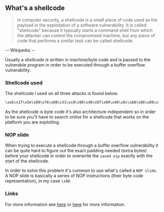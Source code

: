 ## What's a shellcode
>In computer security, a shellcode is a small piece of code used as the payload in the exploitation of a software vulnerability. It is called "shellcode" because it typically starts a command shell from which the attacker can control the compromised machine, but any piece of code that performs a similar task can be called shellcode.

-- Wikipedia --

Usually a *shellcode* is written in machine/byte code and is passed to the vulnerable program in order to be executed through a buffer overflow vulnerability.

### Shellcode used
The shellcode I used on all three attacks is found below.

```sh
\xeb\x1f\x5e\x89\x76\x08\x31\xc0\x88\x46\x07\x89\x46\x0c\xb0\x0b\x89\xf3\x8d\x4e\x08\x8d\x56\x0c\xcd\x80\x31\xdb\x89\xd8\x40\xcd\x80\xe8\xdc\xff\xff\xff/bin/sh
```

As the shellcode is byte code it's also architecture independent so in order to be sure you'll have to search online for a shellcode that works on the platform you are exploiting.

### NOP slide
When trying to execute a shellcode through a buffer overflow vulnerability it can be quite hard to figure out the exact padding needed (extra bytes) before your shellcode in order to overwrite the `saved eip` exactly with the start of the shellcode.

In order to solve this problem it's common to use what's called a `NOP slide`. A NOP slide is basically a series of NOP instructions (their byte code representation), in my case `\x90`.


### Links
For more information see [here](https://lthieu.wordpress.com/2012/11/10/exploit-stack-based-buffer-overflow-using-nop-sled-technique/) or [here](http://stackoverflow.com/questions/14760587/how-does-a-nop-sled-work) for more information. 

